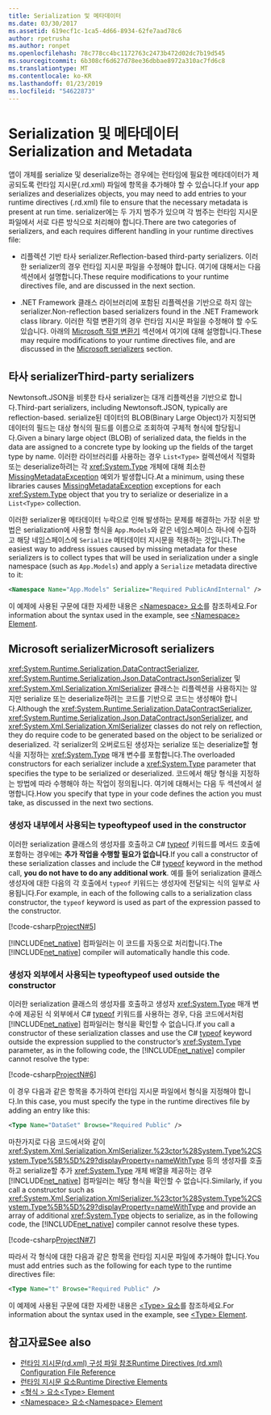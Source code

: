 ```yaml
---
title: Serialization 및 메타데이터
ms.date: 03/30/2017
ms.assetid: 619ecf1c-1ca5-4d66-8934-62fe7aad78c6
author: rpetrusha
ms.author: ronpet
ms.openlocfilehash: 78c778cc4bc1172763c2473b472d02dc7b19d545
ms.sourcegitcommit: 6b308cf6d627d78ee36dbbae8972a310ac7fd6c8
ms.translationtype: MT
ms.contentlocale: ko-KR
ms.lasthandoff: 01/23/2019
ms.locfileid: "54622873"
---
```

# <a name="serialization-and-metadata"></a><span data-ttu-id="37538-102">Serialization 및 메타데이터</span><span class="sxs-lookup"><span data-stu-id="37538-102">Serialization and Metadata</span></span>
<span data-ttu-id="37538-103">앱이 개체를 serialize 및 deserialize하는 경우에는 런타임에 필요한 메타데이터가 제공되도록 런타임 지시문(.rd.xml) 파일에 항목을 추가해야 할 수 있습니다.</span><span class="sxs-lookup"><span data-stu-id="37538-103">If your app serializes and deserializes objects, you may need to add entries to your runtime directives (.rd.xml) file to ensure that the necessary metadata is present at run time.</span></span> <span data-ttu-id="37538-104">serializer에는 두 가지 범주가 있으며 각 범주는 런타임 지시문 파일에서 서로 다른 방식으로 처리해야 합니다.</span><span class="sxs-lookup"><span data-stu-id="37538-104">There are two categories of serializers, and each requires different handling in your runtime directives file:</span></span>  
  
-   <span data-ttu-id="37538-105">리플렉션 기반 타사 serializer.</span><span class="sxs-lookup"><span data-stu-id="37538-105">Reflection-based third-party serializers.</span></span> <span data-ttu-id="37538-106">이러한 serializer의 경우 런타임 지시문 파일을 수정해야 합니다. 여기에 대해서는 다음 섹션에서 설명합니다.</span><span class="sxs-lookup"><span data-stu-id="37538-106">These require modifications to your runtime directives file, and are discussed in the next section.</span></span>  
  
-   <span data-ttu-id="37538-107">.NET Framework 클래스 라이브러리에 포함된 리플렉션을 기반으로 하지 않는 serializer.</span><span class="sxs-lookup"><span data-stu-id="37538-107">Non-reflection based serializers found in the .NET Framework class library.</span></span> <span data-ttu-id="37538-108">이러한 직렬 변환기의 경우 런타임 지시문 파일을 수정해야 할 수도 있습니다. 아래의 [Microsoft 직렬 변환기](#Microsoft) 섹션에서 여기에 대해 설명합니다.</span><span class="sxs-lookup"><span data-stu-id="37538-108">These may require modifications to your runtime directives file, and are discussed in the [Microsoft serializers](#Microsoft) section.</span></span>  
  
<a name="ThirdParty"></a>   
## <a name="third-party-serializers"></a><span data-ttu-id="37538-109">타사 serializer</span><span class="sxs-lookup"><span data-stu-id="37538-109">Third-party serializers</span></span>  
 <span data-ttu-id="37538-110">Newtonsoft.JSON을 비롯한 타사 serializer는 대개 리플렉션을 기반으로 합니다.</span><span class="sxs-lookup"><span data-stu-id="37538-110">Third-part serializers, including Newtonsoft.JSON, typically are reflection-based.</span></span> <span data-ttu-id="37538-111">serialize된 데이터의 BLOB(Binary Large Object)가 지정되면 데이터의 필드는 대상 형식의 필드를 이름으로 조회하여 구체적 형식에 할당됩니다.</span><span class="sxs-lookup"><span data-stu-id="37538-111">Given a binary large object (BLOB) of serialized data, the fields in the data are assigned to a concrete type by looking up the fields of the target type by name.</span></span> <span data-ttu-id="37538-112">이러한 라이브러리를 사용하는 경우 `List<Type>` 컬렉션에서 직렬화 또는 deserialize하려는 각 <xref:System.Type> 개체에 대해 최소한 [MissingMetadataException](../../../docs/framework/net-native/missingmetadataexception-class-net-native.md) 예외가 발생합니다.</span><span class="sxs-lookup"><span data-stu-id="37538-112">At a minimum, using these libraries causes [MissingMetadataException](../../../docs/framework/net-native/missingmetadataexception-class-net-native.md) exceptions for each <xref:System.Type> object that you try to serialize or deserialize in a `List<Type>` collection.</span></span>  
  
 <span data-ttu-id="37538-113">이러한 serializer용 메타데이터 누락으로 인해 발생하는 문제를 해결하는 가장 쉬운 방법은 serialization에 사용할 형식을 `App.Models`와 같은 네임스페이스 하나에 수집하고 해당 네임스페이스에 `Serialize` 메타데이터 지시문을 적용하는 것입니다.</span><span class="sxs-lookup"><span data-stu-id="37538-113">The easiest way to address issues caused by missing metadata for these serializers is to collect types that will be used in serialization under a single namespace (such as `App.Models`) and apply a `Serialize` metadata directive to it:</span></span>  
  
```xml  
<Namespace Name="App.Models" Serialize="Required PublicAndInternal" />  
```  
  
 <span data-ttu-id="37538-114">이 예제에 사용된 구문에 대한 자세한 내용은 [\<Namespace> 요소](../../../docs/framework/net-native/namespace-element-net-native.md)를 참조하세요.</span><span class="sxs-lookup"><span data-stu-id="37538-114">For information about the syntax used in the example, see [\<Namespace> Element](../../../docs/framework/net-native/namespace-element-net-native.md).</span></span>  
  
<a name="Microsoft"></a>   
## <a name="microsoft-serializers"></a><span data-ttu-id="37538-115">Microsoft serializer</span><span class="sxs-lookup"><span data-stu-id="37538-115">Microsoft serializers</span></span>  
 <span data-ttu-id="37538-116"><xref:System.Runtime.Serialization.DataContractSerializer>, <xref:System.Runtime.Serialization.Json.DataContractJsonSerializer> 및 <xref:System.Xml.Serialization.XmlSerializer> 클래스는 리플렉션을 사용하지는 않지만 serialize 또는 deserialize하려는 코드를 기반으로 코드는 생성해야 합니다.</span><span class="sxs-lookup"><span data-stu-id="37538-116">Although the <xref:System.Runtime.Serialization.DataContractSerializer>, <xref:System.Runtime.Serialization.Json.DataContractJsonSerializer>, and <xref:System.Xml.Serialization.XmlSerializer> classes do not rely on reflection, they do require code to be generated based on the object to be serialized or deserialized.</span></span> <span data-ttu-id="37538-117">각 serializer의 오버로드된 생성자는 serialize 또는 deserialize할 형식을 지정하는 <xref:System.Type> 매개 변수를 포함합니다.</span><span class="sxs-lookup"><span data-stu-id="37538-117">The overloaded constructors for each serializer include a <xref:System.Type> parameter that specifies the type to be serialized or deserialized.</span></span> <span data-ttu-id="37538-118">코드에서 해당 형식을 지정하는 방법에 따라 수행해야 하는 작업이 정의됩니다. 여기에 대해서는 다음 두 섹션에서 설명합니다.</span><span class="sxs-lookup"><span data-stu-id="37538-118">How you specify that type in your code defines the action you must take, as discussed in the next two sections.</span></span>  
  
### <a name="typeof-used-in-the-constructor"></a><span data-ttu-id="37538-119">생성자 내부에서 사용되는 typeof</span><span class="sxs-lookup"><span data-stu-id="37538-119">typeof used in the constructor</span></span>  
 <span data-ttu-id="37538-120">이러한 serialization 클래스의 생성자를 호출하고 C# [typeof](~/docs/csharp/language-reference/keywords/typeof.md) 키워드를 메서드 호출에 포함하는 경우에는 **추가 작업을 수행할 필요가 없습니다**.</span><span class="sxs-lookup"><span data-stu-id="37538-120">If you call a constructor of these serialization classes and include the C# [typeof](~/docs/csharp/language-reference/keywords/typeof.md) keyword in the method call, **you do not have to do any additional work**.</span></span> <span data-ttu-id="37538-121">예를 들어 serialization 클래스 생성자에 대한 다음의 각 호출에서 `typeof` 키워드는 생성자에 전달되는 식의 일부로 사용됩니다.</span><span class="sxs-lookup"><span data-stu-id="37538-121">For example, in each of the following calls to a serialization class constructor, the `typeof` keyword is used as part of the expression passed to the constructor.</span></span>  
  
 [!code-csharp[ProjectN#5](../../../samples/snippets/csharp/VS_Snippets_CLR/projectn/cs/serialize1.cs#5)]  
  
 <span data-ttu-id="37538-122">[!INCLUDE[net_native](../../../includes/net-native-md.md)] 컴파일러는 이 코드를 자동으로 처리합니다.</span><span class="sxs-lookup"><span data-stu-id="37538-122">The [!INCLUDE[net_native](../../../includes/net-native-md.md)] compiler will automatically handle this code.</span></span>  
  
### <a name="typeof-used-outside-the-constructor"></a><span data-ttu-id="37538-123">생성자 외부에서 사용되는 typeof</span><span class="sxs-lookup"><span data-stu-id="37538-123">typeof used outside the constructor</span></span>  
 <span data-ttu-id="37538-124">이러한 serialization 클래스의 생성자를 호출하고 생성자 <xref:System.Type> 매개 변수에 제공된 식 외부에서 C# [typeof](~/docs/csharp/language-reference/keywords/typeof.md) 키워드를 사용하는 경우, 다음 코드에서처럼 [!INCLUDE[net_native](../../../includes/net-native-md.md)] 컴파일러는 형식을 확인할 수 없습니다.</span><span class="sxs-lookup"><span data-stu-id="37538-124">If you call a constructor of these serialization classes and use the C# [typeof](~/docs/csharp/language-reference/keywords/typeof.md) keyword outside the expression supplied to the constructor’s <xref:System.Type> parameter, as in the following code, the [!INCLUDE[net_native](../../../includes/net-native-md.md)] compiler cannot resolve the type:</span></span>  
  
 [!code-csharp[ProjectN#6](../../../samples/snippets/csharp/VS_Snippets_CLR/projectn/cs/serialize1.cs#6)]  
  
 <span data-ttu-id="37538-125">이 경우 다음과 같은 항목을 추가하여 런타임 지시문 파일에서 형식을 지정해야 합니다.</span><span class="sxs-lookup"><span data-stu-id="37538-125">In this case, you must specify the type in the runtime directives file by adding an entry like this:</span></span>  
  
```xml  
<Type Name="DataSet" Browse="Required Public" />  
```  
  
 <span data-ttu-id="37538-126">마찬가지로 다음 코드에서와 같이 <xref:System.Xml.Serialization.XmlSerializer.%23ctor%28System.Type%2CSystem.Type%5B%5D%29?displayProperty=nameWithType> 등의 생성자를 호출하고 serialize할 추가 <xref:System.Type> 개체 배열을 제공하는 경우 [!INCLUDE[net_native](../../../includes/net-native-md.md)] 컴파일러는 해당 형식을 확인할 수 없습니다.</span><span class="sxs-lookup"><span data-stu-id="37538-126">Similarly, if you call a constructor such as <xref:System.Xml.Serialization.XmlSerializer.%23ctor%28System.Type%2CSystem.Type%5B%5D%29?displayProperty=nameWithType> and provide an array of additional <xref:System.Type> objects to serialize, as in the following code, the [!INCLUDE[net_native](../../../includes/net-native-md.md)] compiler cannot resolve these types.</span></span>  
  
 [!code-csharp[ProjectN#7](../../../samples/snippets/csharp/VS_Snippets_CLR/projectn/cs/serialize1.cs#7)]  
  
 <span data-ttu-id="37538-127">따라서 각 형식에 대한 다음과 같은 항목을 런타임 지시문 파일에 추가해야 합니다.</span><span class="sxs-lookup"><span data-stu-id="37538-127">You must add entries such as the following for each type to the runtime directives file:</span></span>  
  
```xml  
<Type Name="t" Browse="Required Public" />  
```  
  
 <span data-ttu-id="37538-128">이 예제에 사용된 구문에 대한 자세한 내용은 [\<Type> 요소](../../../docs/framework/net-native/type-element-net-native.md)를 참조하세요.</span><span class="sxs-lookup"><span data-stu-id="37538-128">For information about the syntax used in the example, see [\<Type> Element](../../../docs/framework/net-native/type-element-net-native.md).</span></span>  
  
## <a name="see-also"></a><span data-ttu-id="37538-129">참고자료</span><span class="sxs-lookup"><span data-stu-id="37538-129">See also</span></span>
- [<span data-ttu-id="37538-130">런타임 지시문(rd.xml) 구성 파일 참조</span><span class="sxs-lookup"><span data-stu-id="37538-130">Runtime Directives (rd.xml) Configuration File Reference</span></span>](../../../docs/framework/net-native/runtime-directives-rd-xml-configuration-file-reference.md)
- [<span data-ttu-id="37538-131">런타임 지시문 요소</span><span class="sxs-lookup"><span data-stu-id="37538-131">Runtime Directive Elements</span></span>](../../../docs/framework/net-native/runtime-directive-elements.md)
- [<span data-ttu-id="37538-132">\<형식 > 요소</span><span class="sxs-lookup"><span data-stu-id="37538-132">\<Type> Element</span></span>](../../../docs/framework/net-native/type-element-net-native.md)
- [<span data-ttu-id="37538-133">\<Namespace> 요소</span><span class="sxs-lookup"><span data-stu-id="37538-133">\<Namespace> Element</span></span>](../../../docs/framework/net-native/namespace-element-net-native.md)
